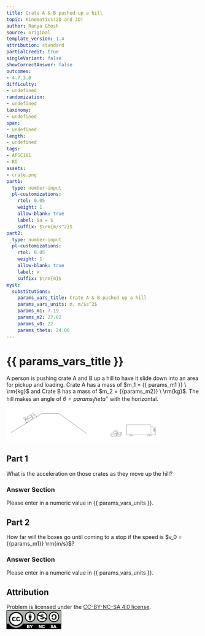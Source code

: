 ```yaml
---
title: Crate A & B pushed up a hill
topic: Kinematics(2D and 3D)
author: Ranya Ghosh
source: original
template_version: 1.4
attribution: standard
partialCredit: true
singleVariant: false
showCorrectAnswer: false
outcomes:
- 4.7.3.0
difficulty:
- undefined
randomization:
- undefined
taxonomy:
- undefined
span:
- undefined
length:
- undefined
tags:
- APSC181
- RG
assets:
- crate.png
part1:
  type: number-input
  pl-customizations:
    rtol: 0.05
    weight: 1
    allow-blank: true
    label: $a = $
    suffix: $\rm{m/s^2}$
part2:
  type: number-input
  pl-customizations:
    rtol: 0.05
    weight: 1
    allow-blank: true
    label: x
    suffix: $\rm{m}$
myst:
  substitutions:
    params_vars_title: Crate A & B pushed up a hill
    params_vars_units: m, m/$s^2$
    params_m1: 7.19
    params_m2: 27.82
    params_v0: 22
    params_theta: 24.06
---
```

# {{ params_vars_title }}
A person is pushing crate A and B up a hill to have it slide down into an area for pickup and loading.
Crate A has a mass of $m_1 = {{ params_m1 }} \ \rm{kg}$ and Crate B has a mass of $m_2 = {{params_m2}} \ \rm{kg}$.
The hill makes an angle of $\theta =  {{ params_theta }}^{\circ}$ with the horizontal.

<img src="crate.png" width=400>

## Part 1

What is the acceleration on those crates as they move up the hill?

### Answer Section

Please enter in a numeric value in {{ params_vars_units }}.

## Part 2

How far will the boxes go until coming to a stop if the speed is $v_0 = {{params_m1}} \rm{m/s}$?

### Answer Section

Please enter in a numeric value in {{ params_vars_units }}.

## Attribution

Problem is licensed under the [CC-BY-NC-SA 4.0 license](https://creativecommons.org/licenses/by-nc-sa/4.0/).<br> ![The Creative Commons 4.0 license requiring attribution-BY, non-commercial-NC, and share-alike-SA license.](https://raw.githubusercontent.com/firasm/bits/master/by-nc-sa.png)